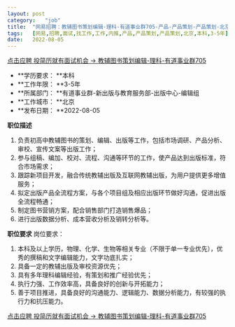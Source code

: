 ```yaml
---
layout:	post
category:	"job"
title:	"网易招聘：教辅图书策划编辑-理科-有道事业群705-产品-产品策划-产品策划-北京本科3-5年"
tags:	[网易,招聘,面试,找工作,工作,内推,产品,产品策划,产品策划,北京,本科,3-5年]
date:	2022-08-05
---
```


[点击应聘 投简历就有面试机会 -> 教辅图书策划编辑-理科-有道事业群705](http://mobile.bole.netease.com/bole/boleDetail?id=42137&employeeId=346f03c3cda5f04c&key=all)



- **学历要求： **本科
- **工作年限： **3-5年
- **所属部门： **有道事业群-新出版与教育服务部-出版中心-编辑组
- **工作城市： **北京
- **发布日期： **2022-08-05



**职位描述**
1. 负责初高中教辅图书的策划、编辑、出版等工作，包括市场调研、产品分析、审校、宣传文案等出版工作；
2. 参与组稿、编加、校对、流程、沟通等环节的工作，使产品达到出版标准，符合市场需求；
3. 跟踪新项目开发，融合传统教辅出版及互联网教辅出版，为用户提供更多增值服务；
4. 拟定出版产品全流程方案，与各个项目组及相应出版环节做好沟通，促进出版全流程畅通；
5. 制定图书营销方案，配合销售部门打造销售爆品；
6. 进行出版数据分析、成本营收分析及销转分析等。



**职位要求**
岗位要求：
1. 本科及以上学历，物理、化学、生物等相关专业（不限于单一专业优先），优秀的撰稿和文字编辑能力，文字功底扎实；
2. 具备一定的教辅出版及审校资源优先；
3. 具有多年理科编辑经验，有策划和推广经验优先；
4. 执行力强、工作效率高，具备良好的创新与开拓能力；
5. 善于项目推进，具备良好的沟通能力、逻辑能力、数据分析能力，有较强的执行力和抗压能力。



[点击应聘 投简历就有面试机会 -> 教辅图书策划编辑-理科-有道事业群705](http://mobile.bole.netease.com/bole/boleDetail?id=42137&employeeId=346f03c3cda5f04c&key=all)